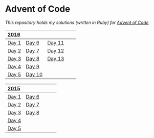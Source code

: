 # Advent of Code
_This repository holds my solutions (written in Ruby) for [Advent of Code](http://adventofcode.com)_

| [2016](2016) | | | | |
| :--- | :--- | :--- | :--- | :--- |
| [Day 1](2016/day1) | [Day 6](2016/day6) | [Day 11](2016/day11) | | |
| [Day 2](2016/day2) | [Day 7](2016/day7) | [Day 12](2016/day12) | | |
| [Day 3](2016/day3) | [Day 8](2016/day8) | [Day 13](2016/day13) | | |
| [Day 4](2016/day4) | [Day 9](2016/day9) | | | |
| [Day 5](2016/day5) | [Day 10](2016/day10) | | | |

| [2015](2015) | | | | |
| :--- | :--- | :--- | :--- | :--- |
| [Day 1](2015/day1) | [Day 6](2015/day6) | | | |
| [Day 2](2015/day2) | [Day 7](2015/day7) | | | |
| [Day 3](2015/day3) | [Day 8](2015/day8) | | | |
| [Day 4](2015/day4) | | | | |
| [Day 5](2015/day5) | | | | |